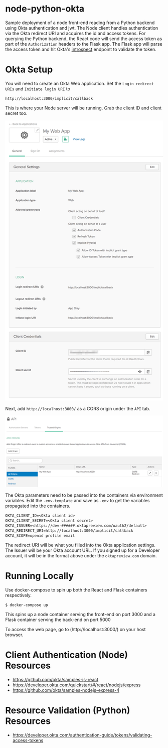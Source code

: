 # node-python-okta

Sample deployment of a node front-end reading from a Python backend using Okta authentication and jwt. The Node
client handles authentication via the Okta redirect URI and acquires the id and access tokens. For querying the Python
backend, the React code will send the access token as part of the `Authorization` headers to the Flask app. The
Flask app will parse the access token and hit Okta's [introspect](https://developer.okta.com/docs/api/resources/oidc#introspect)
endpoint to validate the token.

# Okta Setup

You will need to create an Okta Web application. Set the `Login redirect URIs` and `Initiate login URI` to

    http://localhost:3000/implicit/callback

This is where your Node server will be running. Grab the client ID and client secret too.

![Okta app](./okta_app.png)

Next, add `http://localhost:3000/` as a CORS origin under the `API` tab.

![Okta trusted origin](./okta_trusted_origin.png)

The Okta parameters need to be passed into the containers via environment variables. Edit the `.env.template` and
save as `.env` to get the variables propagated into the containers.

    OKTA_CLIENT_ID=<Okta client id>
    OKTA_CLIENT_SECRET=<Okta client secret>
    OKTA_ISSUER=<https://dev-######.oktapreview.com/oauth2/default>
    OKTA_REDIRECT_URI=http://localhost:3000/implicit/callback
    OKTA_SCOPE=openid profile email

The redirect URI will be what you filled into the Okta application settings. The Issuer will be your Okta account URL.
If you signed up for a Developer account, it will be in the format above under the `oktapreview.com` domain.

# Running Locally

Use docker-compose to spin up both the React and Flask containers respectively.

    $ docker-compose up

This spins up a node container serving the front-end on port 3000 and a Flask container serving the back-end
on port 5000

To access the web page, go to (http://localhost:3000/) on your host browser.

# Client Authentication (Node) Resources

* https://github.com/okta/samples-js-react
* https://developer.okta.com/quickstart/#/react/nodejs/express
* https://github.com/okta/samples-nodejs-express-4

# Resource Validation (Python) Resources

* https://developer.okta.com/authentication-guide/tokens/validating-access-tokens
